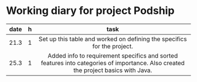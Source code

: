 # Working diary for project Podship

| date | h | task |
| :----: | :----: | :----: |
| 21.3 | 1 | Set up this table and worked on defining the specifics for the project. |
| 25.3 | 1 | Added info to requirement specifics and sorted features into categories of importance. Also created the project basics with Java.|
